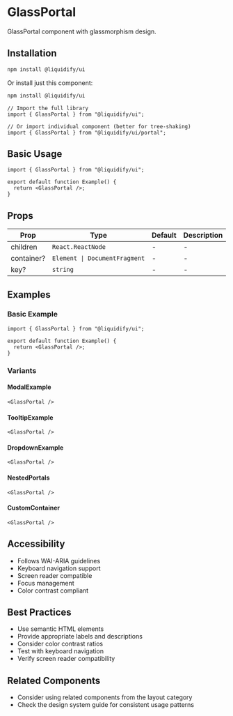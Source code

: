 # GlassPortal

GlassPortal component with glassmorphism design.

## Installation

```bash
npm install @liquidify/ui
```

Or install just this component:

```bash
npm install @liquidify/ui
```

```tsx
// Import the full library
import { GlassPortal } from "@liquidify/ui";

// Or import individual component (better for tree-shaking)
import { GlassPortal } from "@liquidify/ui/portal";
```

## Basic Usage

```tsx
import { GlassPortal } from "@liquidify/ui";

export default function Example() {
  return <GlassPortal />;
}
```

## Props

| Prop       | Type                          | Default | Description |
| ---------- | ----------------------------- | ------- | ----------- |
| children   | `React.ReactNode`             | -       | -           |
| container? | `Element \| DocumentFragment` | -       | -           |
| key?       | `string`                      | -       | -           |

## Examples

### Basic Example

```tsx
import { GlassPortal } from "@liquidify/ui";

export default function Example() {
  return <GlassPortal />;
}
```

### Variants

#### ModalExample

```tsx
<GlassPortal />
```

#### TooltipExample

```tsx
<GlassPortal />
```

#### DropdownExample

```tsx
<GlassPortal />
```

#### NestedPortals

```tsx
<GlassPortal />
```

#### CustomContainer

```tsx
<GlassPortal />
```

## Accessibility

- Follows WAI-ARIA guidelines
- Keyboard navigation support
- Screen reader compatible
- Focus management
- Color contrast compliant

## Best Practices

- Use semantic HTML elements
- Provide appropriate labels and descriptions
- Consider color contrast ratios
- Test with keyboard navigation
- Verify screen reader compatibility

## Related Components

- Consider using related components from the layout category
- Check the design system guide for consistent usage patterns
